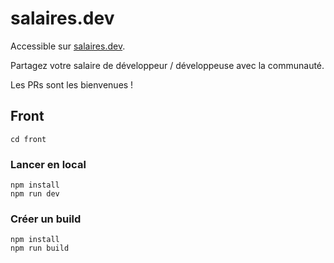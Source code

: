 # salaires.dev

Accessible sur [salaires.dev](https://salaires.dev).

Partagez votre salaire de développeur / développeuse avec la communauté.

Les PRs sont les bienvenues !

## Front

```
cd front
```

### Lancer en local

```
npm install
npm run dev
```

### Créer un build

```
npm install
npm run build
```
